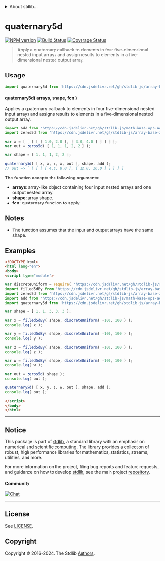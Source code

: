 <!--

@license Apache-2.0

Copyright (c) 2023 The Stdlib Authors.

Licensed under the Apache License, Version 2.0 (the "License");
you may not use this file except in compliance with the License.
You may obtain a copy of the License at

   http://www.apache.org/licenses/LICENSE-2.0

Unless required by applicable law or agreed to in writing, software
distributed under the License is distributed on an "AS IS" BASIS,
WITHOUT WARRANTIES OR CONDITIONS OF ANY KIND, either express or implied.
See the License for the specific language governing permissions and
limitations under the License.

-->


<details>
  <summary>
    About stdlib...
  </summary>
  <p>We believe in a future in which the web is a preferred environment for numerical computation. To help realize this future, we've built stdlib. stdlib is a standard library, with an emphasis on numerical and scientific computation, written in JavaScript (and C) for execution in browsers and in Node.js.</p>
  <p>The library is fully decomposable, being architected in such a way that you can swap out and mix and match APIs and functionality to cater to your exact preferences and use cases.</p>
  <p>When you use stdlib, you can be absolutely certain that you are using the most thorough, rigorous, well-written, studied, documented, tested, measured, and high-quality code out there.</p>
  <p>To join us in bringing numerical computing to the web, get started by checking us out on <a href="https://github.com/stdlib-js/stdlib">GitHub</a>, and please consider <a href="https://opencollective.com/stdlib">financially supporting stdlib</a>. We greatly appreciate your continued support!</p>
</details>

# quaternary5d

[![NPM version][npm-image]][npm-url] [![Build Status][test-image]][test-url] [![Coverage Status][coverage-image]][coverage-url] <!-- [![dependencies][dependencies-image]][dependencies-url] -->

> Apply a quaternary callback to elements in four five-dimensional nested input arrays and assign results to elements in a five-dimensional nested output array.

<section class="intro">

</section>

<!-- /.intro -->



<section class="usage">

## Usage

```javascript
import quaternary5d from 'https://cdn.jsdelivr.net/gh/stdlib-js/array-base-quaternary5d@esm/index.mjs';
```

#### quaternary5d( arrays, shape, fcn )

Applies a quaternary callback to elements in four five-dimensional nested input arrays and assigns results to elements in a five-dimensional nested output array.

```javascript
import add from 'https://cdn.jsdelivr.net/gh/stdlib-js/math-base-ops-add4@esm/index.mjs';
import zeros5d from 'https://cdn.jsdelivr.net/gh/stdlib-js/array-base-zeros5d@esm/index.mjs';

var x = [ [ [ [ [ 1.0, 2.0 ], [ 3.0, 4.0 ] ] ] ] ];
var out = zeros5d( [ 1, 1, 1, 2, 2 ] );

var shape = [ 1, 1, 1, 2, 2 ];

quaternary5d( [ x, x, x, x, out ], shape, add );
// out => [ [ [ [ [ 4.0, 8.0 ], [ 12.0, 16.0 ] ] ] ] ]
```

The function accepts the following arguments:

-   **arrays**: array-like object containing four input nested arrays and one output nested array.
-   **shape**: array shape.
-   **fcn**: quaternary function to apply.

</section>

<!-- /.usage -->

<section class="notes">

## Notes

-   The function assumes that the input and output arrays have the same shape.

</section>

<!-- /.notes -->

<section class="examples">

## Examples

<!-- eslint no-undef: "error" -->

```html
<!DOCTYPE html>
<html lang="en">
<body>
<script type="module">

var discreteUniform = require( 'https://cdn.jsdelivr.net/gh/stdlib-js/random-base-discrete-uniform' ).factory;
import filled5dBy from 'https://cdn.jsdelivr.net/gh/stdlib-js/array-base-filled5d-by@esm/index.mjs';
import zeros5d from 'https://cdn.jsdelivr.net/gh/stdlib-js/array-base-zeros5d@esm/index.mjs';
import add from 'https://cdn.jsdelivr.net/gh/stdlib-js/math-base-ops-add4@esm/index.mjs';
import quaternary5d from 'https://cdn.jsdelivr.net/gh/stdlib-js/array-base-quaternary5d@esm/index.mjs';

var shape = [ 1, 1, 3, 3, 3 ];

var x = filled5dBy( shape, discreteUniform( -100, 100 ) );
console.log( x );

var y = filled5dBy( shape, discreteUniform( -100, 100 ) );
console.log( y );

var z = filled5dBy( shape, discreteUniform( -100, 100 ) );
console.log( z );

var w = filled5dBy( shape, discreteUniform( -100, 100 ) );
console.log( w );

var out = zeros5d( shape );
console.log( out );

quaternary5d( [ x, y, z, w, out ], shape, add );
console.log( out );

</script>
</body>
</html>
```

</section>

<!-- /.examples -->

<!-- Section for related `stdlib` packages. Do not manually edit this section, as it is automatically populated. -->

<section class="related">

</section>

<!-- /.related -->

<!-- Section for all links. Make sure to keep an empty line after the `section` element and another before the `/section` close. -->


<section class="main-repo" >

* * *

## Notice

This package is part of [stdlib][stdlib], a standard library with an emphasis on numerical and scientific computing. The library provides a collection of robust, high performance libraries for mathematics, statistics, streams, utilities, and more.

For more information on the project, filing bug reports and feature requests, and guidance on how to develop [stdlib][stdlib], see the main project [repository][stdlib].

#### Community

[![Chat][chat-image]][chat-url]

---

## License

See [LICENSE][stdlib-license].


## Copyright

Copyright &copy; 2016-2024. The Stdlib [Authors][stdlib-authors].

</section>

<!-- /.stdlib -->

<!-- Section for all links. Make sure to keep an empty line after the `section` element and another before the `/section` close. -->

<section class="links">

[npm-image]: http://img.shields.io/npm/v/@stdlib/array-base-quaternary5d.svg
[npm-url]: https://npmjs.org/package/@stdlib/array-base-quaternary5d

[test-image]: https://github.com/stdlib-js/array-base-quaternary5d/actions/workflows/test.yml/badge.svg?branch=main
[test-url]: https://github.com/stdlib-js/array-base-quaternary5d/actions/workflows/test.yml?query=branch:main

[coverage-image]: https://img.shields.io/codecov/c/github/stdlib-js/array-base-quaternary5d/main.svg
[coverage-url]: https://codecov.io/github/stdlib-js/array-base-quaternary5d?branch=main

<!--

[dependencies-image]: https://img.shields.io/david/stdlib-js/array-base-quaternary5d.svg
[dependencies-url]: https://david-dm.org/stdlib-js/array-base-quaternary5d/main

-->

[chat-image]: https://img.shields.io/gitter/room/stdlib-js/stdlib.svg
[chat-url]: https://app.gitter.im/#/room/#stdlib-js_stdlib:gitter.im

[stdlib]: https://github.com/stdlib-js/stdlib

[stdlib-authors]: https://github.com/stdlib-js/stdlib/graphs/contributors

[umd]: https://github.com/umdjs/umd
[es-module]: https://developer.mozilla.org/en-US/docs/Web/JavaScript/Guide/Modules

[deno-url]: https://github.com/stdlib-js/array-base-quaternary5d/tree/deno
[umd-url]: https://github.com/stdlib-js/array-base-quaternary5d/tree/umd
[esm-url]: https://github.com/stdlib-js/array-base-quaternary5d/tree/esm
[branches-url]: https://github.com/stdlib-js/array-base-quaternary5d/blob/main/branches.md

[stdlib-license]: https://raw.githubusercontent.com/stdlib-js/array-base-quaternary5d/main/LICENSE

</section>

<!-- /.links -->
